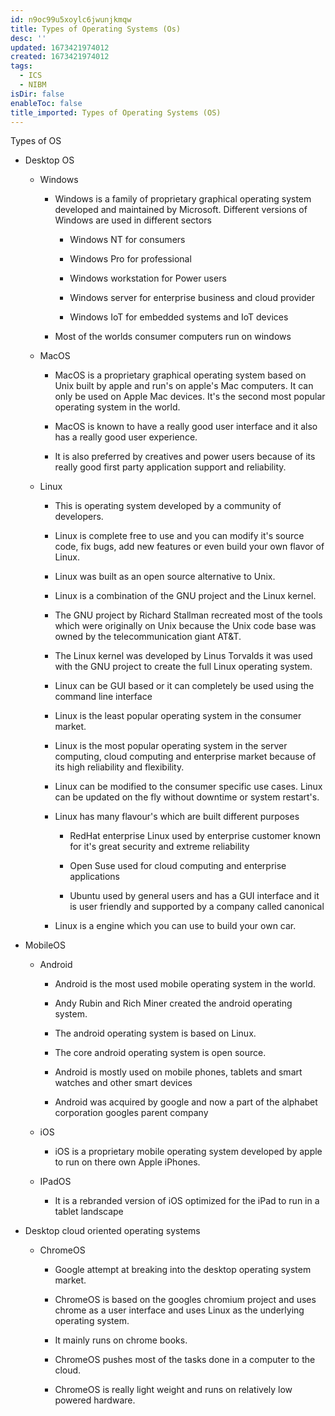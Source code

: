 ```yaml
---
id: n9oc99u5xoylc6jwunjkmqw
title: Types of Operating Systems (Os)
desc: ''
updated: 1673421974012
created: 1673421974012
tags:
  - ICS
  - NIBM
isDir: false
enableToc: false
title_imported: Types of Operating Systems (OS)
---
```


Types of OS


-   Desktop OS

    -   Windows

        -   Windows is a family of proprietary graphical operating system developed and maintained by Microsoft. Different versions of Windows are used in different sectors

            -   Windows NT for consumers

            -   Windows Pro for professional

            -   Windows workstation for Power users

            -   Windows server for enterprise business and cloud provider

            -   Windows IoT for embedded systems and IoT devices

        -   Most of the worlds consumer computers run on windows

    -   MacOS

        -   MacOS is a proprietary graphical operating system based on Unix built by apple and run's on apple's Mac computers. It can only be used on Apple Mac devices. It's the second most popular operating system in the world.

        -   MacOS is known to have a really good user interface and it also has a really good user experience.

        -   It is also preferred by creatives and power users because of its really good first party application support and reliability.

    -   Linux

        -   This is operating system developed by a community of developers.

        -   Linux is complete free to use and you can modify it's source code, fix bugs, add new features or even build your own flavor of Linux.

        -   Linux was built as an open source alternative to Unix.

        -   Linux is a combination of the GNU project and the Linux kernel.

        -   The GNU project by Richard Stallman recreated most of the tools which were originally on Unix because the Unix code base was owned by the telecommunication giant AT&T.

        -   The Linux kernel was developed by Linus Torvalds it was used with the GNU project to create the full Linux operating system.

        -   Linux can be GUI based or it can completely be used using the command line interface

        -   Linux is the least popular operating system in the consumer market.

        -   Linux is the most popular operating system in the server computing, cloud computing and enterprise market because of its high reliability and flexibility.

        -   Linux can be modified to the consumer specific use cases. Linux can be updated on the fly without downtime or system restart's.

        -   Linux has many flavour\'s which are built different purposes

            -   RedHat enterprise Linux used by enterprise customer known for it's great security and extreme reliability

            -   Open Suse used for cloud computing and enterprise applications

            -   Ubuntu used by general users and has a GUI interface and it is user friendly and supported by a company called canonical

        -   Linux is a engine which you can use to build your own car.

-   MobileOS

    -   Android

        -   Android is the most used mobile operating system in the world.

        -   Andy Rubin and Rich Miner created the android operating system.

        -   The android operating system is based on Linux.

        -   The core android operating system is open source.

        -   Android is mostly used on mobile phones, tablets and smart watches and other smart devices

        -   Android was acquired by google and now a part of the alphabet corporation googles parent company

    -   iOS

        -   iOS is a proprietary mobile operating system developed by apple to run on there own Apple iPhones.

    -   IPadOS

        -   It is a rebranded version of iOS optimized for the iPad to run in a tablet landscape

-   Desktop cloud oriented operating systems

    -   ChromeOS

        -   Google attempt at breaking into the desktop operating system market.

        -   ChromeOS is based on the googles chromium project and uses chrome as a user interface and uses Linux as the underlying operating system.

        -   It mainly runs on chrome books.

        -   ChromeOS pushes most of the tasks done in a computer to the cloud.

        -   ChromeOS is really light weight and runs on relatively low powered hardware.
